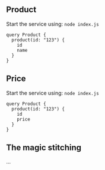 ## Product

Start the service using: `node index.js`

```gql
query Product {
  product(id: "123") {
    id
    name
  }
}
```

## Price

Start the service using: `node index.js`

```gql
query Product {
  product(id: "123") {
    id
    price
  }
}
```

## The magic stitching

...
